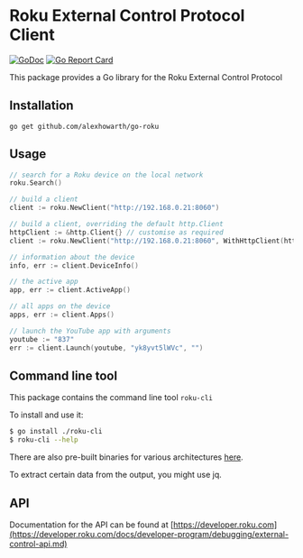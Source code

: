 # Roku External Control Protocol Client

[![GoDoc](https://godoc.org/github.com/alexhowarth/go-oku?status.svg)](https://pkg.go.dev/github.com/alexhowarth/go-roku)
[![Go Report Card](https://goreportcard.com/badge/alexhowarth/go-roku)](https://goreportcard.com/report/github.com/alexhowarth/go-roku)

This package provides a Go library for the Roku External Control Protocol
## Installation

~~~~
go get github.com/alexhowarth/go-roku
~~~~

## Usage

```go
// search for a Roku device on the local network
roku.Search()

// build a client
client := roku.NewClient("http://192.168.0.21:8060")

// build a client, overriding the default http.Client
httpClient := &http.Client{} // customise as required
client := roku.NewClient("http://192.168.0.21:8060", WithHttpClient(httpClient))

// information about the device
info, err := client.DeviceInfo()

// the active app
app, err := client.ActiveApp()

// all apps on the device
apps, err := client.Apps()

// launch the YouTube app with arguments
youtube := "837"
err := client.Launch(youtube, "yk8yvt5lWVc", "")
```

## Command line tool

This package contains the command line tool `roku-cli`

To install and use it:
```bash
$ go install ./roku-cli
$ roku-cli --help
```

There are also pre-built binaries for various architectures [here](https://github.com/alexhowarth/go-roku/releases).

To extract certain data from the output, you might use jq.
## API

Documentation for the API can be found at [https://developer.roku.com](https://developer.roku.com/docs/developer-program/debugging/external-control-api.md)